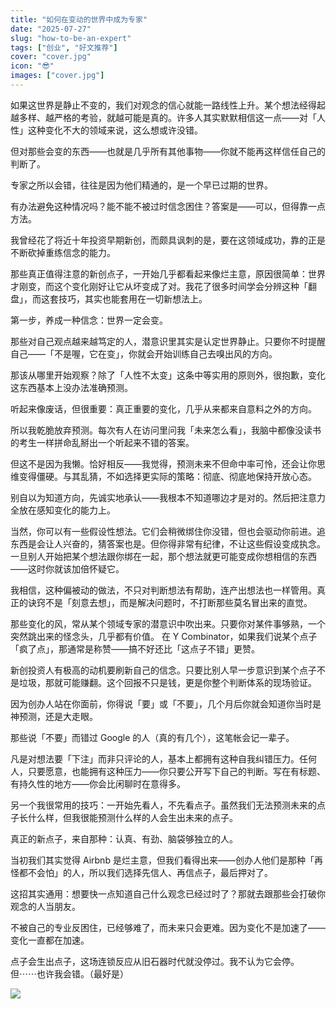 ```yaml
---
title: "如何在变动的世界中成为专家"
date: "2025-07-27"
slug: "how-to-be-an-expert"
tags: ["创业", "好文推荐"]
cover: "cover.jpg"
icon: "😎"
images: ["cover.jpg"]
---
```

如果这世界是静止不变的，我们对观念的信心就能一路线性上升。某个想法经得起越多样、越严格的考验，就越可能是真的。许多人其实默默相信这一点——对「人性」这种变化不大的领域来说，这么想或许没错。



但对那些会变的东西——也就是几乎所有其他事物——你就不能再这样信任自己的判断了。



专家之所以会错，往往是因为他们精通的，是一个早已过期的世界。



有办法避免这种情况吗？能不能不被过时信念困住？答案是——可以，但得靠一点方法。



我曾经花了将近十年投资早期新创，而颇具讽刺的是，要在这领域成功，靠的正是不断砍掉重练信念的能力。



那些真正值得注意的新创点子，一开始几乎都看起来像烂主意，原因很简单：世界才刚变，而这个变化刚好让它从坏变成了对。我花了很多时间学会分辨这种「翻盘」，而这套技巧，其实也能套用在一切新想法上。



第一步，养成一种信念：世界一定会变。



那些对自己观点越来越笃定的人，潜意识里其实是认定世界静止。只要你不时提醒自己——「不是喔，它在变」，你就会开始训练自己去嗅出风的方向。



那该从哪里开始观察？除了「人性不太变」这条中等实用的原则外，很抱歉，变化这东西基本上没办法准确预测。



听起来像废话，但很重要：真正重要的变化，几乎从来都来自意料之外的方向。



所以我乾脆放弃预测。每次有人在访问里问我「未来怎么看」，我脑中都像没读书的考生一样拼命乱掰出一个听起来不错的答案。



但这不是因为我懒。恰好相反——我觉得，预测未来不但命中率可怜，还会让你思维变得僵硬。与其乱猜，不如选择更实际的策略：彻底、彻底地保持开放心态。



别自以为知道方向，先诚实地承认——我根本不知道哪边才是对的。然后把注意力全放在感知变化的能力上。



当然，你可以有一些假设性想法。它们会稍微绑住你没错，但也会驱动你前进。追东西是会让人兴奋的，猜答案也是。但你得非常有纪律，不让这些假设变成执念。
一旦别人开始把某个想法跟你绑在一起，那个想法就更可能变成你想相信的东西——这时你就该加倍怀疑它。



我相信，这种偏被动的做法，不只对判断想法有帮助，连产出想法也一样管用。真正的诀窍不是「刻意去想」，而是解决问题时，不打断那些莫名冒出来的直觉。



那些变化的风，常从某个领域专家的潜意识中吹出来。只要你对某件事够熟，一个突然跳出来的怪念头，几乎都有价值。
在 Y Combinator，如果我们说某个点子「疯了点」，那通常是称赞——搞不好还比「这点子不错」更赞。



新创投资人有极高的动机要刷新自己的信念。只要比别人早一步意识到某个点子不是垃圾，那就可能赚翻。这个回报不只是钱，更是你整个判断体系的现场验证。



因为创办人站在你面前，你得说「要」或「不要」，几个月后你就会知道你当时是神预测，还是大走眼。



那些说「不要」而错过 Google 的人（真的有几个），这笔帐会记一辈子。



凡是对想法要「下注」而非只评论的人，基本上都拥有这种自我纠错压力。任何人，只要愿意，也能拥有这种压力——你只要公开写下自己的判断。写在有标题、有持久性的地方——你会比闲聊时在意得多。



另一个我很常用的技巧：一开始先看人，不先看点子。虽然我们无法预测未来的点子长什么样，但我很能预测什么样的人会生出未来的点子。



真正的新点子，来自那种：认真、有劲、脑袋够独立的人。



当初我们其实觉得 Airbnb 是烂主意，但我们看得出来——创办人他们是那种「再怪都不会怕」的人，所以我们选择先信人、再信点子，最后押对了。



这招其实通用：想要快一点知道自己什么观念已经过时了？那就去跟那些会打破你观念的人当朋友。



不被自己的专业反困住，已经够难了，而未来只会更难。因为变化不是加速了——变化一直都在加速。



点子会生出点子，这场连锁反应从旧石器时代就没停过。我不认为它会停。
但⋯⋯也许我会错。（最好是）




![](https://prod-files-secure.s3.us-west-2.amazonaws.com/112d0858-5090-4d34-a606-b75eb8d65fd2/46476355-9cf3-4e99-9b7a-3531bc426380/1000202064.png?X-Amz-Algorithm=AWS4-HMAC-SHA256&X-Amz-Content-Sha256=UNSIGNED-PAYLOAD&X-Amz-Credential=ASIAZI2LB466XSBZ6CTB%2F20251007%2Fus-west-2%2Fs3%2Faws4_request&X-Amz-Date=20251007T173119Z&X-Amz-Expires=3600&X-Amz-Security-Token=IQoJb3JpZ2luX2VjEBEaCXVzLXdlc3QtMiJHMEUCIQDjeGIpnDiFt0pPHwRIG6vff5WgsOBmQ013TO7%2F9tsFMQIgIal2YASzlp5lo%2BTEqQ14Fl1bKE%2Bk4dRHTrriM363TSUqiAQIqv%2F%2F%2F%2F%2F%2F%2F%2F%2F%2FARAAGgw2Mzc0MjMxODM4MDUiDA227%2Fl%2FoAJTFJXHpircA0Yo0xMgG7aM4QlZ4JpOsaGhUr%2BP%2B%2F7rdaJkJhdWPeS%2FRmWQaItZDT3kPZ%2BQFavt9iEbwsEZ85%2Fw%2B%2Fpkzaqqy6hpZ9gOxsBUie0q9ZGRGpSJMQEbtLWVx0CsOB4DqJdeIinWLRAYWPUlD75Sr14fQK4zOCiLfKJWtAtEuiKVI%2BPGQkuv9kjbIYMq4pxAQ%2Bbj9AFNUQs%2BYvCw%2F8q0MeqXW5ghrtHCLNeqSHdpXiS6SoGO2IsQrDGmgIE58yssLCB3d1gAGRgY58Mno87YQkzLcXpW3wPYE%2FtnQ0Im6pxvW4Os1xGSU12FjHAithyVH7yLC%2Blo2hKNio%2BIy2KV8ABpckBZne6SIjeu5ojEji1qNY3QGPwO2vqDkkLbi8%2FSxrPUjLL4ir6%2BWHPuh2WwKC9K4hU6DU%2BrzN8HsS9sinkPzXNasbpmQJ%2Bd1gO%2BskaH8Kgb6hF4IOz%2Fr2XCw9rPIcst8ab3MINqZx8owRXBu58KNg%2BI0WNwY8UoUg8ncAWuMkBIgNU0Lfj6FRczmMKPlOaLmBlj%2BpBVdXFJipfjKplx6k7f%2BMTrVj0EUd4t3j6Kq9r4miOGKiSiUmx0KvFRV21GHhxTvCM6lXMfljaamELOggOZObXQZMdIgM9FN0YLMP%2F%2FlMcGOqUB7UxCVUeHF2Tgdlp%2F8stb%2FJWNJQ4FmJXSKkd%2Bz63JlOf2Pv3P%2BIHM8jnEswcCu2TR0CVsj1xLABqEnRZYFfmrMdjMJ0Qldu6uWaU88wDIHOjJjicaz08tDm7RfO3JjunwvKTaYE4uZYhV8%2Fr%2BfIP6EIUJJaMO%2FEs8CdxjZeOyxfn15un0%2FMzGHwfCjvc9AXlPr3au%2Bm1xtzpRoiDwekb44iZrZqPk&X-Amz-Signature=4d0822db40d37821c7d6ff934c176f68136e06c4e8f475e56d478bd875223ad0&X-Amz-SignedHeaders=host&x-amz-checksum-mode=ENABLED&x-id=GetObject)

